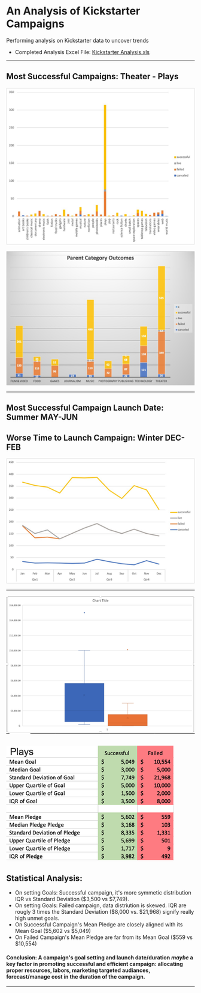 # An Analysis of Kickstarter Campaigns
Performing analysis on Kickstarter data to uncover trends                      
 - Completed Analysis Excel File: [Kickstarter Analysis.xls](https://github.com/aimeeyen/kickstarter-analysis/blob/main/Kickstarter%20Analysis.xls)

----

## Most Successful Campaigns: **Theater - Plays**

![Subcategory Statistics](https://github.com/aimeeyen/kickstarter-analysis/blob/main/Subcategory%20Statistics.jpg)

![Parent Category Outcome](https://github.com/aimeeyen/kickstarter-analysis/blob/main/Parent%20Category%20Outcomes.jpg)

---

## Most Successful Campaign Launch Date: Summer **MAY-JUN**

## Worse Time to Launch Campaign: Winter **DEC-FEB**
![Outcome Based on Launch Date](https://github.com/aimeeyen/kickstarter-analysis/blob/main/Outcomes%20Based%20on%20Launch%20Date.jpg)

---
![Descriptive Statistics Chart](https://github.com/aimeeyen/kickstarter-analysis/blob/main/Descriptive%20Statistic%20Chart.png)

![Descriptive Statistics](https://github.com/aimeeyen/kickstarter-analysis/blob/main/Descriptive%20Statistics.png)
---

## Statistical Analysis: 
- On setting Goals: Successful campaign, it's more symmetic distribution IQR vs Standard Deviation ($3,500 vs $7,749).
- On setting Goals: Failed campaign, data distriution is skewed. IQR are rougly 3 times the Standard Deviation ($8,000 vs. $21,968) signify really high unmet goals.
- On Successful Campaign's Mean Pledge are closely aligned with its Mean Goal ($5,602 vs $5,049) 
- On Failed Campaign's Mean Pledge are far from its Mean Goal ($559 vs $10,554)


#### **Conclusion:** A campaign's goal setting and launch date/duration *maybe* a key factor in promoting successful and efficient campaign: allocating proper resources, labors, marketing targeted audiances, forecast/manage cost in the duration of the campaign. 

---


